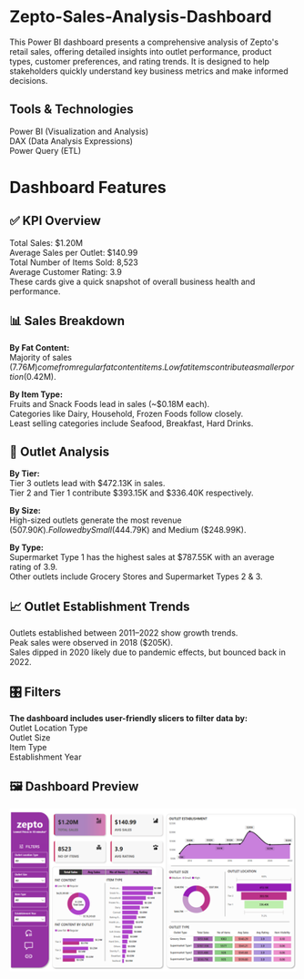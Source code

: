 # Zepto-Sales-Analysis-Dashboard
This Power BI dashboard presents a comprehensive analysis of Zepto's retail sales, offering detailed insights into outlet performance, product types, customer preferences, and rating trends. It is designed to help stakeholders quickly understand key business metrics and make informed decisions.


## Tools & Technologies


Power BI (Visualization and Analysis)  
DAX (Data Analysis Expressions)  
Power Query (ETL)


# Dashboard Features


## ✅ KPI Overview  
Total Sales: $1.20M  
Average Sales per Outlet: $140.99  
Total Number of Items Sold: 8,523  
Average Customer Rating: 3.9  
These cards give a quick snapshot of overall business health and performance.


## 📊 Sales Breakdown  
**By Fat Content:**  
Majority of sales ($7.76M) come from regular fat content items.  
Low fat items contribute a smaller portion ($0.42M).


**By Item Type:**  
Fruits and Snack Foods lead in sales (~$0.18M each).  
Categories like Dairy, Household, Frozen Foods follow closely.  
Least selling categories include Seafood, Breakfast, Hard Drinks.


## 🏬 Outlet Analysis  
**By Tier:**  
Tier 3 outlets lead with $472.13K in sales.  
Tier 2 and Tier 1 contribute $393.15K and $336.40K respectively.


**By Size:**  
High-sized outlets generate the most revenue ($507.90K).  
Followed by Small ($444.79K) and Medium ($248.99K).


**By Type:**  
Supermarket Type 1 has the highest sales at $787.55K with an average rating of 3.9.  
Other outlets include Grocery Stores and Supermarket Types 2 & 3.


## 📈 Outlet Establishment Trends  
Outlets established between 2011–2022 show growth trends.  
Peak sales were observed in 2018 ($205K).  
Sales dipped in 2020 likely due to pandemic effects, but bounced back in 2022.


## 🎛️ Filters  
**The dashboard includes user-friendly slicers to filter data by:**  
Outlet Location Type  
Outlet Size  
Item Type  
Establishment Year  


## 🖼️ Dashboard Preview


![Zepto Power BI Dashboard](./SS_Zepto_Sales_Analysis.png)

